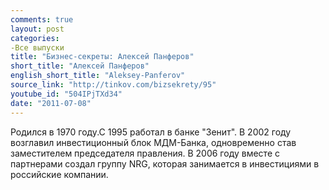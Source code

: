 ```yaml
---
comments: true
layout: post
categories:
-Все выпуски
title: "Бизнес-секреты: Алексей Панферов"
short_title: "Алексей Панферов"
english_short_title: "Aleksey-Panferov"
source_link: "http://tinkov.com/bizsekrety/95"
youtube_id: "504IPjTXd34"
date: "2011-07-08"
---
```

Родился в 1970 году.С 1995 работал в банке "Зенит". В 2002 году возглавил инвестиционный блок МДМ-Банка, одновременно став заместителем председателя правления. В 2006 году вместе с партнерами создал группу NRG, которая занимается в инвестициями в российские компании.

